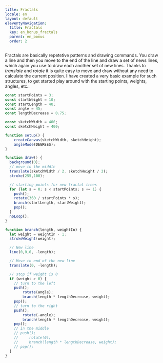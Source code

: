 ```yaml
---
title: Fractals
locale: en
layout: default
eleventyNavigation:
  title: Fractals
  key: en_bonus_fractals
  parent: en_bonus
  order: 2
---
```


Fractals are basically repetetive patterns and drawing commands. You draw a line and then you move to the end of the line and draw a set of news lines, which again you use to draw each another set of new lines. Thanks to *translate* and *rotate* it is quite easy to move and draw without any need to calculate the current position. I have created a very basic example for such structures, to get started play around with the starting points, weights, angles, etc.:

```js
const startPoints = 3;
const startWeight = 10;
const startLength = 40;
const angle = 45;
const lengthDecrease = 0.75;

const sketchWidth = 400;
const sketchHeight = 400;

function setup() {
    createCanvas(sketchWidth, sketchHeight);
    angleMode(DEGREES);
}

function draw() {
  background(0);
  // move to the middle
  translate(sketchWidth / 2, sketchHeight / 2);
  stroke(255,100);

  // starting points for new fractal trees
  for (let s = 0; s < startPoints; s += 1) {
    push();
    rotate(360 / startPoints * s);
    branch(startLength, startWeight);
    pop();
  }
  noLoop();
}

function branch(length, weightIn) {
  let weight = weightIn - 1;
  strokeWeight(weight);

  // New line
  line(0,0,0, -length);

  // Move to end of the new line
  translate(0, -length);

  // stop if weight is 0
  if (weight > 0) {
    // turn to the left
    push();
        rotate(angle);
        branch(length * lengthDecrease, weight);
    pop();
    // turn to the right
    push();
        rotate(-angle);
        branch(length * lengthDecrease, weight);
    pop();
    // in the middle
    // push();
    //     rotate(0);
    //     branch(length * lengthDecrease, weight);
    // pop();
  }
}
```